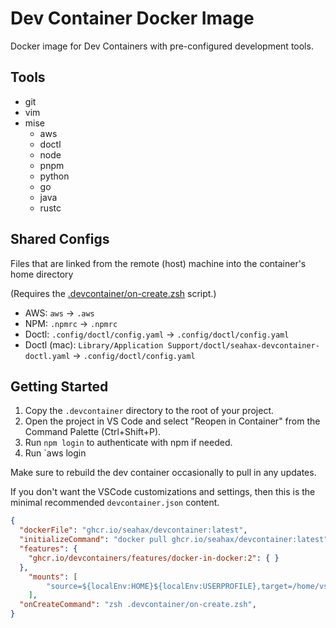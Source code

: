 # Dev Container Docker Image

Docker image for Dev Containers with pre-configured development tools.

## Tools

- git
- vim
- mise
  - aws
  - doctl
  - node
  - pnpm
  - python
  - go
  - java
  - rustc
  
## Shared Configs

Files that are linked from the remote (host) machine into the container's home directory

(Requires the [.devcontainer/on-create.zsh](.devcontainer/on-create.zsh) script.)

- AWS: `aws` -> `.aws`
- NPM: `.npmrc` -> `.npmrc`
- Doctl: `.config/doctl/config.yaml` -> `.config/doctl/config.yaml`
- Doctl (mac): `Library/Application Support/doctl/seahax-devcontainer-doctl.yaml` -> `.config/doctl/config.yaml`

## Getting Started

1. Copy the `.devcontainer` directory to the root of your project.
2. Open the project in VS Code and select "Reopen in Container" from the
   Command Palette (Ctrl+Shift+P).
3. Run `npm login` to authenticate with npm if needed.
4. Run `aws login

Make sure to rebuild the dev container occasionally to pull in any updates.

If you don't want the VSCode customizations and settings, then this is the minimal recommended `devcontainer.json` content.

```json
{
  "dockerFile": "ghcr.io/seahax/devcontainer:latest",
  "initializeCommand": "docker pull ghcr.io/seahax/devcontainer:latest",
  "features": {
    "ghcr.io/devcontainers/features/docker-in-docker:2": { }
  },
	"mounts": [
		"source=${localEnv:HOME}${localEnv:USERPROFILE},target=/home/vscode/.remote,type=bind"
	],
  "onCreateCommand": "zsh .devcontainer/on-create.zsh",
}
```

